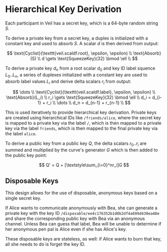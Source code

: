 # Hierarchical Key Derivation

Each participant in Veil has a secret key, which is a 64-byte random string $S$.

To derive a private key from a secret key, a duplex is initialized with a constant key and used to absorb $S$. A scalar
$d$ is then derived from output:

$$
\text{Cyclist}(\texttt{veil.scaldf.root}, \epsilon, \epsilon) \\
\text{Absorb}(S) \\
d \gets \text{SqueezeKey}(32) \bmod \ell \\
$$

To derive a private key $d_n$ from a root scalar $d_0$ and key ID label squence $L_0..L_n$, a series of duplexes
initialized with a constant key are used to absorb label values $L_i$ and derive delta scalars $r_i$ from output:

$$
\dots \\
\text{Cyclist}(\texttt{veil.scaldf.label}, \epsilon, \epsilon) \\
\text{Absorb}(L_i) \\
r_i \gets \text{SqueezeKey}(32) \bmod \ell \\
d_i = d_{i-1} + r_i \\
\dots \\
d_n = d_{n-1} + r_{n-1} \\
$$

This is used iteratively to provide hierarchical key derivation. Private keys are created using hierarchical IDs
like `/friends/alice`, where the secret key is mapped to a private key via the label `/`, which is then mapped to a
private key via the label `friends`, which is then mapped to the final private key via the label `alice`.

To derive a public key from a public key $Q$, the delta scalars $r_0..r_i$ are summed and multiplied by the curve's
generator $G$ which is then added to the public key point:

$$ Q' = Q + [\textstyle\sum_{i=0}^nr_i]G $$

## Disposable Keys

This design allows for the use of disposable, anonymous keys based on a single secret key.

If Alice wants to communicate anonymously with Bea, she can generate a private key with the key
ID `/disposable/ee4c176352b1d0b2df4a699d430ea48e` and share the corresponding public key with Bea via an anonymous
channel. Unless Bea can guess that label, Bea will be unable to determine if her anonymous pen pal is Alice even if she
has Alice's key.

These disposable keys are stateless, as well: if Alice wants to burn that key, all she needs to do is forget the key ID.